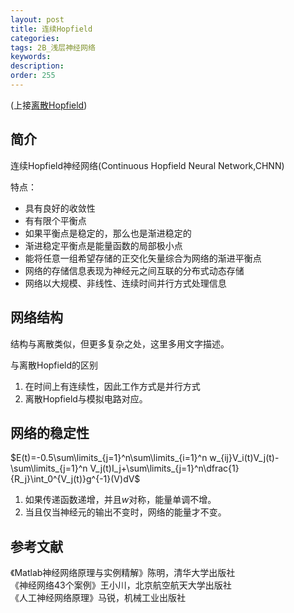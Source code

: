 ```yaml
---
layout: post
title: 连续Hopfield
categories:
tags: 2B_浅层神经网络
keywords:
description:
order: 255
---
```


(上接[离散Hopfield](http://www.guofei.site/2017/12/10/DHNN.html))
## 简介
连续Hopfield神经网络(Continuous Hopfield Neural Network,CHNN)  


特点：
- 具有良好的收敛性
- 有有限个平衡点
- 如果平衡点是稳定的，那么也是渐进稳定的
- 渐进稳定平衡点是能量函数的局部极小点
- 能将任意一组希望存储的正交化矢量综合为网络的渐进平衡点
- 网络的存储信息表现为神经元之间互联的分布式动态存储
- 网络以大规模、非线性、连续时间并行方式处理信息


## 网络结构
结构与离散类似，但更多复杂之处，这里多用文字描述。  


与离散Hopfield的区别
1. 在时间上有连续性，因此工作方式是并行方式  
2. 离散Hopfield与模拟电路对应。


## 网络的稳定性

$E(t)=-0.5\sum\limits_{j=1}^n\sum\limits_{i=1}^n w_{ij}V_i(t)V_j(t)-\sum\limits_{j=1}^n V_j(t)I_j+\sum\limits_{j=1}^n\dfrac{1}{R_j}\int_0^{V_j(t)}g^{-1}(V)dV$  


1. 如果传递函数递增，并且$w$对称，能量单调不增。
2. 当且仅当神经元的输出不变时，网络的能量才不变。


## 参考文献
《Matlab神经网络原理与实例精解》陈明，清华大学出版社   
《神经网络43个案例》王小川，北京航空航天大学出版社  
《人工神经网络原理》马锐，机械工业出版社  
